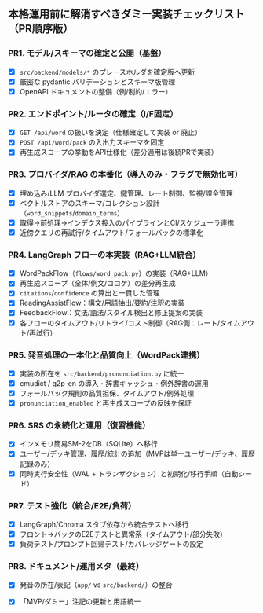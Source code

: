 ## 本格運用前に解消すべきダミー実装チェックリスト（PR順序版）

### PR1. モデル/スキーマの確定と公開（基盤）
- [x] `src/backend/models/*` のプレースホルダを確定版へ更新
- [x] 厳密な pydantic バリデーションとスキーマ版管理
- [x] OpenAPI ドキュメントの整備（例/制約/エラー）

### PR2. エンドポイント/ルータの確定（I/F固定）
- [x] `GET /api/word` の扱いを決定（仕様確定して実装 or 廃止）
- [x] `POST /api/word/pack` の入出力スキーマを固定
- [x] 再生成スコープの挙動をAPI仕様化（差分適用は後続PRで実装）

### PR3. プロバイダ/RAG の本番化（導入のみ・フラグで無効化可）
- [x] 埋め込み/LLM プロバイダ選定、鍵管理、レート制御、監視/課金管理
- [x] ベクトルストアのスキーマ/コレクション設計（`word_snippets`/`domain_terms`）
- [x] 取得→前処理→インデクス投入のパイプラインとCI/スケジューラ連携
- [x] 近傍クエリの再試行/タイムアウト/フォールバックの標準化

### PR4. LangGraph フローの本実装（RAG+LLM統合）
- [x] WordPackFlow（`flows/word_pack.py`）の実装（RAG+LLM）
- [x] 再生成スコープ（全体/例文/コロケ）の差分再生成
- [x] `citations`/`confidence` の算出と一貫した管理
- [x] ReadingAssistFlow：構文/用語抽出/要約/注釈の実装
- [x] FeedbackFlow：文法/語法/スタイル検出と修正提案の実装
- [x] 各フローのタイムアウト/リトライ/コスト制御（RAG側：レート/タイムアウト/再試行）

### PR5. 発音処理の一本化と品質向上（WordPack連携）
- [x] 実装の所在を `src/backend/pronunciation.py` に統一
- [x] cmudict / g2p-en の導入・辞書キャッシュ・例外辞書の運用
- [x] フォールバック規則の品質担保、タイムアウト/例外処理
- [x] `pronunciation_enabled` と再生成スコープの反映を保証

### PR6. SRS の永続化と運用（復習機能）
- [x] インメモリ簡易SM-2をDB（SQLite）へ移行
- [x] ユーザー/デッキ管理、履歴/統計の追加（MVPは単一ユーザー/デッキ、履歴記録のみ）
- [x] 同時実行安全性（WAL + トランザクション）と初期化/移行手順（自動シード）

### PR7. テスト強化（統合/E2E/負荷）
- [x] LangGraph/Chroma スタブ依存から統合テストへ移行
- [x] フロント→バックのE2Eテストと異常系（タイムアウト/部分失敗）
- [x] 負荷テスト/プロンプト回帰テスト/カバレッジゲートの設定

### PR8. ドキュメント/運用メタ（最終）
- [x] 発音の所在/表記（`app/` vs `src/backend/`）の整合
- [x] 「MVP/ダミー」注記の更新と用語統一


